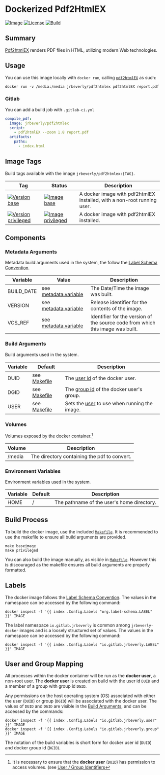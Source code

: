 # Dockerized Pdf2HtmlEX
[![Image][image-badge]][image-link]
[![License][license-badge]][license-link]
[![Build][build-badge]][build-link]

## Summary

[Pdf2htmlEX](https://github.com/coolwanglu/pdf2htmlEX) renders PDF files in HTML, utilizing modern Web technologies.

## Usage

You can use this image locally with `docker run`, calling [`pdf2htmlEX`](https://github.com/coolwanglu/pdf2htmlEX/wiki/Quick-Start) as such:

```console
docker run -v /media:/media jrbeverly/pdf2htmlex pdf2htmlEX report.pdf
```

### Gitlab
You can add a build job with `.gitlab-ci.yml`

```yaml
compile_pdf:
  image: jrbeverly/pdf2htmlex
  script:
    - pdf2htmlEX --zoom 1.8 report.pdf
  artifacts:
    paths:
      - index.html
```

## Image Tags

Build tags available with the image `jrbeverly/pdf2htmlex:{TAG}`.

| Tag | Status | Description |
| --- | ------ | ----------- |
| [![Version base][base-badge]][base-link] | [![Image base][base-image-badge]][base-link] | A docker image with pdf2htmlEX installed, with a non-root running user. |
| [![Version privileged][privileged-badge]][privileged-link] | [![Image privileged][privileged-image-badge]][privileged-link]  | A docker image with pdf2htmlEX installed. |

## Components

### Metadata Arguments

Metadata build arguments used in the system, the follow the [Label Schema Convention](http://label-schema.org).

| Variable | Value | Description |
| -------- | ----- |------------ |
| BUILD_DATE | see [metadata.variable](Makefile.metadata.variable) | The Date/Time the image was built. |
| VERSION | see [metadata.variable](Makefile.metadata.variable) | Release identifier for the contents of the image. |
| VCS_REF | see [metadata.variable](Makefile.metadata.variable) | Identifier for the version of the source code from which this image was built. |

### Build Arguments

Build arguments used in the system.

| Variable | Default | Description |
| ---------- | -------- | --------------- |
| DUID | see [Makefile](Makefile.image.variable) | The [user id](http://www.linfo.org/uid.html) of the docker user. |
| DGID | see [Makefile](Makefile.image.variable) | The [group id](http://www.linfo.org/uid.html) of the docker user's group. |
| USER | see [Makefile](Makefile) | Sets the [user](http://www.linfo.org/uid.html) to use when running the image. |

### Volumes

Volumes exposed by the docker container.[^1]

| Volume | Description |
| ------ | ----------- |
| /media | The directory containing the pdf to convert. |

### Environment Variables

Environment variables used in the system.

| Variable | Default | Description |
| ---------- | -------- | --------------- |
| HOME | / | The pathname of the user's home directory. |


## Build Process

To build the docker image, use the included [`Makefile`](Makefile). It is recommended to use the makefile to ensure all build arguments are provided.

```
make baseimage
make privileged
```

You can also build the image manually, as visible in [`Makefile`](Makefile).  However this is discouraged as the makefile ensures all build arguments are properly formatted.

## Labels

The docker image follows the [Label Schema Convention](http://label-schema.org).  The values in the namespace can be accessed by the following command:

```console
docker inspect -f '{{ index .Config.Labels "org.label-schema.LABEL" }}' IMAGE
```

The label namespace `io.gitlab.jrbeverly` is common among `jrbeverly-docker` images and is a loosely structured set of values.  The values in the namespace can be accessed by the following command:

```console
docker inspect -f '{{ index .Config.Labels "io.gitlab.jrbeverly.LABEL" }}' IMAGE
```

## User and Group Mapping

All processes within the docker container will be run as the **docker user**, a non-root user.  The **docker user** is created on build with the user id `DUID` and a member of a group with group id `DGID`.  

Any permissions on the host operating system (OS) associated with either the user (`DUID`) or group (`DGID`) will be associated with the docker user.  The values of `DUID` and `DGID` are visible in the [Build Arguments](#build-arguments), and can be accessed by the commands:

```console
docker inspect -f '{{ index .Config.Labels "io.gitlab.jrbeverly.user" }}' IMAGE
docker inspect -f '{{ index .Config.Labels "io.gitlab.jrbeverly.group" }}' IMAGE
```

The notation of the build variables is short form for docker user id (`DUID`) and docker group id (`DGID`). 

[^1]: It is necessary to ensure that the **docker user** (`DUID`) has permission to access volumes. (see [User / Group Identifiers](#user-and-group-mapping)

[build-badge]: https://gitlab.com/jrbeverly-docker/docker-pdf2htmlex/badges/master/build.svg
[build-link]: https://gitlab.com/jrbeverly-docker/docker-pdf2htmlex/commits/master

[license-badge]: https://images.microbadger.com/badges/license/jrbeverly/pdf2htmlex.svg
[license-link]: https://microbadger.com/images/jrbeverly/pdf2htmlex "Get your own license badge on microbadger.com"

[image-badge]: https://img.shields.io/badge/alpine-3.5-orange.svg?maxAge=2592000
[image-link]: https://hub.docker.com/r/library/alpine/

[base-badge]: https://images.microbadger.com/badges/version/jrbeverly/pdf2htmlex:baseimage.svg
[base-image-badge]: https://images.microbadger.com/badges/image/jrbeverly/pdf2htmlex:baseimage.svg
[base-link]: https://microbadger.com/images/jrbeverly/pdf2htmlex:baseimage "Get your own version badge on microbadger.com"

[privileged-badge]: https://images.microbadger.com/badges/version/jrbeverly/pdf2htmlex:privileged.svg
[privileged-image-badge]: https://images.microbadger.com/badges/image/jrbeverly/pdf2htmlex:privileged.svg
[privileged-link]: https://microbadger.com/images/jrbeverly/pdf2htmlex:privileged "Get your own version badge on microbadger.com"